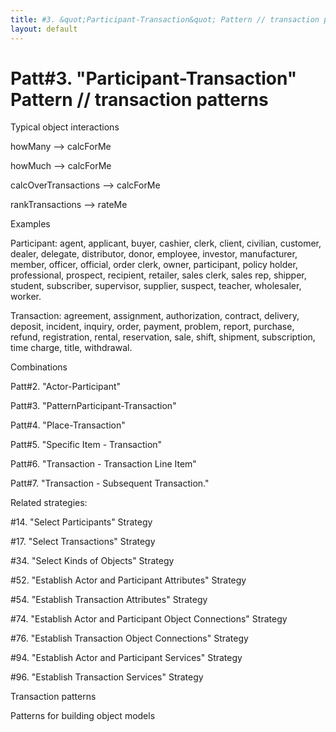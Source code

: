 ```yaml
---
title: #3. &quot;Participant-Transaction&quot; Pattern // transaction patterns
layout: default
---
```




# Patt#3. &quot;Participant-Transaction&quot; Pattern // transaction patterns 

 

Typical object interactions 

 howMany --&gt; calcForMe 

 howMuch --&gt; calcForMe 

 calcOverTransactions --&gt; calcForMe 

 rankTransactions --&gt; rateMe 

Examples

 Participant: agent, applicant, buyer, cashier, clerk, client, civilian, customer,
dealer, delegate, distributor, donor, employee, investor, manufacturer, member, officer,
official, order clerk, owner, participant, policy holder, professional, prospect,
recipient, retailer, sales clerk, sales rep, shipper, student, subscriber, supervisor,
supplier, suspect, teacher, wholesaler, worker. 

 Transaction: agreement, assignment, authorization, contract, delivery, deposit,
incident, inquiry, order, payment, problem, report, purchase, refund, registration,
rental, reservation, sale, shift, shipment, subscription, time charge, title, withdrawal. 

Combinations 

Patt#2. &quot;Actor-Participant&quot; 

Patt#3. &quot;PatternParticipant-Transaction&quot; 

Patt#4. &quot;Place-Transaction&quot; 

Patt#5. &quot;Specific Item - Transaction&quot; 

Patt#6. &quot;Transaction - Transaction Line
Item&quot; 

Patt#7. &quot;Transaction - Subsequent
Transaction.&quot; 

Related strategies: 

#14. &quot;Select Participants&quot; Strategy 

#17. &quot;Select Transactions&quot; Strategy 

#34. &quot;Select Kinds of Objects&quot; Strategy 

#52. &quot;Establish Actor and Participant
Attributes&quot; Strategy 

#54. &quot;Establish Transaction Attributes&quot;
Strategy 

#74. &quot;Establish Actor and Participant Object
Connections&quot; Strategy 

#76. &quot;Establish Transaction Object
Connections&quot; Strategy 

#94. &quot;Establish Actor and Participant
Services&quot; Strategy 

#96. &quot;Establish Transaction Services&quot;
Strategy 

Transaction patterns

Patterns for building object models



